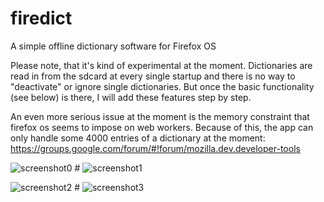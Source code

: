 firedict
========

A simple offline dictionary software for Firefox OS

Please note, that it's kind of experimental at the moment. Dictionaries are read in from the sdcard at every single startup and there is no way to "deactivate" or ignore single dictionaries. But once the basic functionality (see below) is there, I will add these features step by step.

An even more serious issue at the moment is the memory constraint that firefox os seems to impose on web workers. Because of this, the app can only handle some 4000 entries of a dictionary at the moment: https://groups.google.com/forum/#!forum/mozilla.dev.developer-tools

![screenshot0](https://raw.github.com/tuxor1337/firedict/master/screen0.png "home screen") # 
![screenshot1](https://raw.github.com/tuxor1337/firedict/master/screen1.png "list of matches")

![screenshot2](https://raw.github.com/tuxor1337/firedict/master/screen2.png "typing a term") #
![screenshot3](https://raw.github.com/tuxor1337/firedict/master/screen3.png "displaying an entry")
